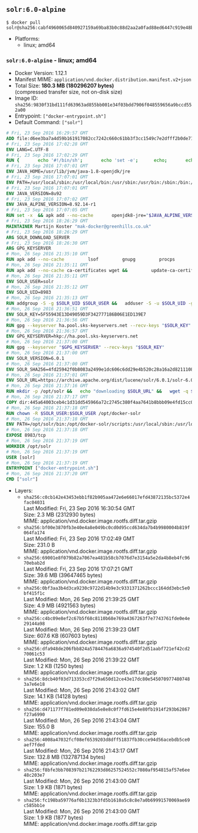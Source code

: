 ## `solr:6.0-alpine`

```console
$ docker pull solr@sha256:cabf4960065d840927159a69ba83b0c88d2aa2a0fad88ed6447c919e48b9caf4
```

-	Platforms:
	-	linux; amd64

### `solr:6.0-alpine` - linux; amd64

-	Docker Version: 1.12.1
-	Manifest MIME: `application/vnd.docker.distribution.manifest.v2+json`
-	Total Size: **180.3 MB (180296207 bytes)**  
	(compressed transfer size, not on-disk size)
-	Image ID: `sha256:9830f31bd111fd63963ad855bb001e34f03bdd7906f048559656a9bccd552a00`
-	Entrypoint: `["docker-entrypoint.sh"]`
-	Default Command: `["solr"]`

```dockerfile
# Fri, 23 Sep 2016 16:29:57 GMT
ADD file:d6ee3ba7a4d59b161917082cc7242c660c61bb3f3cc1549c7e2dfff2b0de7104 in / 
# Fri, 23 Sep 2016 17:02:28 GMT
ENV LANG=C.UTF-8
# Fri, 23 Sep 2016 17:02:29 GMT
RUN { 		echo '#!/bin/sh'; 		echo 'set -e'; 		echo; 		echo 'dirname "$(dirname "$(readlink -f "$(which javac || which java)")")"'; 	} > /usr/local/bin/docker-java-home 	&& chmod +x /usr/local/bin/docker-java-home
# Fri, 23 Sep 2016 17:07:01 GMT
ENV JAVA_HOME=/usr/lib/jvm/java-1.8-openjdk/jre
# Fri, 23 Sep 2016 17:07:01 GMT
ENV PATH=/usr/local/sbin:/usr/local/bin:/usr/sbin:/usr/bin:/sbin:/bin:/usr/lib/jvm/java-1.8-openjdk/jre/bin:/usr/lib/jvm/java-1.8-openjdk/bin
# Fri, 23 Sep 2016 17:07:01 GMT
ENV JAVA_VERSION=8u92
# Fri, 23 Sep 2016 17:07:02 GMT
ENV JAVA_ALPINE_VERSION=8.92.14-r1
# Fri, 23 Sep 2016 17:07:05 GMT
RUN set -x 	&& apk add --no-cache 		openjdk8-jre="$JAVA_ALPINE_VERSION" 	&& [ "$JAVA_HOME" = "$(docker-java-home)" ]
# Fri, 23 Sep 2016 18:26:29 GMT
MAINTAINER Martijn Koster "mak-docker@greenhills.co.uk"
# Fri, 23 Sep 2016 18:26:29 GMT
ARG SOLR_DOWNLOAD_SERVER
# Fri, 23 Sep 2016 18:26:30 GMT
ARG GPG_KEYSERVER
# Mon, 26 Sep 2016 21:35:10 GMT
RUN apk add --no-cache         lsof         gnupg         procps         tar         bash
# Mon, 26 Sep 2016 21:35:11 GMT
RUN apk add --no-cache ca-certificates wget &&         update-ca-certificates
# Mon, 26 Sep 2016 21:35:11 GMT
ENV SOLR_USER=solr
# Mon, 26 Sep 2016 21:35:12 GMT
ENV SOLR_UID=8983
# Mon, 26 Sep 2016 21:35:13 GMT
RUN addgroup -S -g $SOLR_UID $SOLR_USER &&   adduser -S -u $SOLR_UID -g $SOLR_USER $SOLR_USER
# Mon, 26 Sep 2016 21:36:51 GMT
ENV SOLR_KEY=5F55943E13D49059D3F342777186B06E1ED139E7
# Mon, 26 Sep 2016 21:36:56 GMT
RUN gpg --keyserver ha.pool.sks-keyservers.net --recv-keys "$SOLR_KEY"
# Mon, 26 Sep 2016 21:36:57 GMT
ENV GPG_KEYSERVER=hkp://ha.pool.sks-keyservers.net
# Mon, 26 Sep 2016 21:37:00 GMT
RUN gpg --keyserver "$GPG_KEYSERVER" --recv-keys "$SOLR_KEY"
# Mon, 26 Sep 2016 21:37:00 GMT
ENV SOLR_VERSION=6.0.1
# Mon, 26 Sep 2016 21:37:00 GMT
ENV SOLR_SHA256=4fd25942f0b8083a2499e1dc606c6dd29e4b520c28a16a2d82111088126d43af
# Mon, 26 Sep 2016 21:37:01 GMT
ENV SOLR_URL=https://archive.apache.org/dist/lucene/solr/6.0.1/solr-6.0.1.tgz
# Mon, 26 Sep 2016 21:37:16 GMT
RUN mkdir -p /opt/solr &&   echo "downloading $SOLR_URL" &&   wget -q $SOLR_URL -O /opt/solr.tgz &&   echo "downloading $SOLR_URL.asc" &&   wget -q $SOLR_URL.asc -O /opt/solr.tgz.asc &&   echo "$SOLR_SHA256 */opt/solr.tgz" | sha256sum -c - &&   (>&2 ls -l /opt/solr.tgz /opt/solr.tgz.asc) &&   gpg --batch --verify /opt/solr.tgz.asc /opt/solr.tgz &&   tar -C /opt/solr --extract --file /opt/solr.tgz --strip-components=1 &&   rm /opt/solr.tgz* &&   rm -Rf /opt/solr/docs/ &&   mkdir -p /opt/solr/server/solr/lib /opt/solr/server/solr/mycores &&   sed -i -e 's/#SOLR_PORT=8983/SOLR_PORT=8983/' /opt/solr/bin/solr.in.sh &&   sed -i -e '/-Dsolr.clustering.enabled=true/ a SOLR_OPTS="$SOLR_OPTS -Dsun.net.inetaddr.ttl=60 -Dsun.net.inetaddr.negative.ttl=60"' /opt/solr/bin/solr.in.sh &&   chown -R $SOLR_USER:$SOLR_USER /opt/solr &&   mkdir /docker-entrypoint-initdb.d /opt/docker-solr/
# Mon, 26 Sep 2016 21:37:17 GMT
COPY dir:445a64003ceb4c1d31dd545966a72c2745c380f4aa7641b8bbb09e4fd15cc0f6 in /opt/docker-solr/scripts 
# Mon, 26 Sep 2016 21:37:18 GMT
RUN chown -R $SOLR_USER:$SOLR_USER /opt/docker-solr
# Mon, 26 Sep 2016 21:37:18 GMT
ENV PATH=/opt/solr/bin:/opt/docker-solr/scripts:/usr/local/sbin:/usr/local/bin:/usr/sbin:/usr/bin:/sbin:/bin:/usr/lib/jvm/java-1.8-openjdk/jre/bin:/usr/lib/jvm/java-1.8-openjdk/bin
# Mon, 26 Sep 2016 21:37:18 GMT
EXPOSE 8983/tcp
# Mon, 26 Sep 2016 21:37:19 GMT
WORKDIR /opt/solr
# Mon, 26 Sep 2016 21:37:19 GMT
USER [solr]
# Mon, 26 Sep 2016 21:37:19 GMT
ENTRYPOINT ["docker-entrypoint.sh"]
# Mon, 26 Sep 2016 21:37:20 GMT
CMD ["solr"]
```

-	Layers:
	-	`sha256:c0cb142e43453ebb1f82b905aa472e6e66017efd43872135bc5372e4fac04031`  
		Last Modified: Fri, 23 Sep 2016 16:30:54 GMT  
		Size: 2.3 MB (2312930 bytes)  
		MIME: application/vnd.docker.image.rootfs.diff.tar.gzip
	-	`sha256:bf00e3870fb3e40e4a8e049bc0cd0d95ccd634da7b4b9980004b819f064fa174`  
		Last Modified: Fri, 23 Sep 2016 17:02:49 GMT  
		Size: 231.0 B  
		MIME: application/vnd.docker.image.rootfs.diff.tar.gzip
	-	`sha256:69001e8f079b82a7067ea481b58cb7076d7e3154a5e2da4b8eb4fc9670ebab2d`  
		Last Modified: Fri, 23 Sep 2016 17:07:21 GMT  
		Size: 39.6 MB (39647465 bytes)  
		MIME: application/vnd.docker.image.rootfs.diff.tar.gzip
	-	`sha256:0bf3aa3b4d3ca9230c9722d14b9e3c9331371262bccc164dd3ebc5e0bf415f1c`  
		Last Modified: Mon, 26 Sep 2016 21:39:25 GMT  
		Size: 4.9 MB (4921563 bytes)  
		MIME: application/vnd.docker.image.rootfs.diff.tar.gzip
	-	`sha256:c4bc09e8ef2c67b5f68c8110b68e769a4367263f7e7743761fde0e4e29144a98`  
		Last Modified: Mon, 26 Sep 2016 21:39:23 GMT  
		Size: 607.6 KB (607603 bytes)  
		MIME: application/vnd.docker.image.rootfs.diff.tar.gzip
	-	`sha256:dfa948de206fbb824a5784476a6836a974540f2d51aabf721ef42cd270061c53`  
		Last Modified: Mon, 26 Sep 2016 21:39:22 GMT  
		Size: 1.2 KB (1250 bytes)  
		MIME: application/vnd.docker.image.rootfs.diff.tar.gzip
	-	`sha256:8dcb40f03d713353cd7f29a650d12ce43e17dc80e5450709774807483a7e6e18`  
		Last Modified: Mon, 26 Sep 2016 21:43:02 GMT  
		Size: 14.1 KB (14128 bytes)  
		MIME: application/vnd.docker.image.rootfs.diff.tar.gzip
	-	`sha256:d471177f781ed09e038da5e8e8c0f7fd615e4e80fb1914f293b62867f27a6990`  
		Last Modified: Mon, 26 Sep 2016 21:43:04 GMT  
		Size: 155.0 B  
		MIME: application/vnd.docker.image.rootfs.diff.tar.gzip
	-	`sha256:4008a47032fcf08ef6539203d8dff51837fb30cce94d56acebdb5ce0aef7fded`  
		Last Modified: Mon, 26 Sep 2016 21:43:17 GMT  
		Size: 132.8 MB (132787134 bytes)  
		MIME: application/vnd.docker.image.rootfs.diff.tar.gzip
	-	`sha256:f8bfe3bb708397b21762293d86257524552c7080af954815af57e6ee48c203e7`  
		Last Modified: Mon, 26 Sep 2016 21:43:00 GMT  
		Size: 1.9 KB (1871 bytes)  
		MIME: application/vnd.docker.image.rootfs.diff.tar.gzip
	-	`sha256:fc198ba59776af6b1323b3fd5b1610a5c8c8e7a0b69991570069ae69c585bb1e`  
		Last Modified: Mon, 26 Sep 2016 21:43:00 GMT  
		Size: 1.9 KB (1877 bytes)  
		MIME: application/vnd.docker.image.rootfs.diff.tar.gzip
